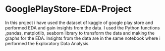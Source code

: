 # GooglePlayStore-EDA-Project
In this project i have used the dataset of kaggle of google play store and performed EDA and gain insights from the data. I used the Python functions ,pandas, matplotlib, seaborn library to transform the data and making the graphs for the EDA. Insights from the data are in the same notebook where i performed the Exploratory Data Analysis.
